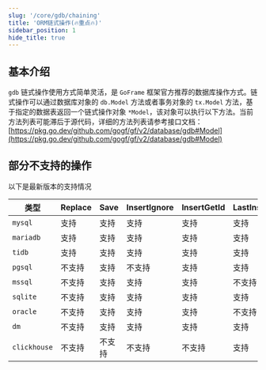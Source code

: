 ```yaml
---
slug: '/core/gdb/chaining'
title: 'ORM链式操作(🔥重点🔥)'
sidebar_position: 1
hide_title: true
---
```


## 基本介绍

`gdb` 链式操作使用方式简单灵活，是 `GoFrame` 框架官方推荐的数据库操作方式。链式操作可以通过数据库对象的 `db.Model` 方法或者事务对象的 `tx.Model` 方法，基于指定的数据表返回一个链式操作对象 `*Model`，该对象可以执行以下方法。当前方法列表可能滞后于源代码，详细的方法列表请参考接口文档： [https://pkg.go.dev/github.com/gogf/gf/v2/database/gdb#Model](https://pkg.go.dev/github.com/gogf/gf/v2/database/gdb#Model)

## 部分不支持的操作

以下是最新版本的支持情况

| 类型 | Replace | Save | InsertIgnore | InsertGetId | LastInsertId | Transaction | RowsAffected |
| --- | --- | --- | --- | --- | --- | --- | --- |
| `mysql` | 支持 | 支持 | 支持 | 支持 | 支持 | 支持 | 支持 |
| `mariadb` | 支持 | 支持 | 支持 | 支持 | 支持 | 支持 | 支持 |
| `tidb` | 支持 | 支持 | 支持 | 支持 | 支持 | 支持 | 支持 |
| `pgsql` | 不支持 | 支持 | 不支持 | 支持 | 支持 | 支持 | 支持 |
| `mssql` | 不支持 | 支持 | 支持 | 支持 | 不支持 | 支持 | 支持 |
| `sqlite` | 不支持 | 支持 | 支持 | 支持 | 支持 | 支持 | 支持 |
| `oracle` | 不支持 | 支持 | 支持 | 支持 | 不支持 | 支持 | 支持 |
| `dm` | 不支持 | 支持 | 支持 | 支持 | 支持 | 支持 | 支持 |
| `clickhouse` | 不支持 | 不支持 | 不支持 | 不支持 | 支持 | 不支持 | 不支持 |

    